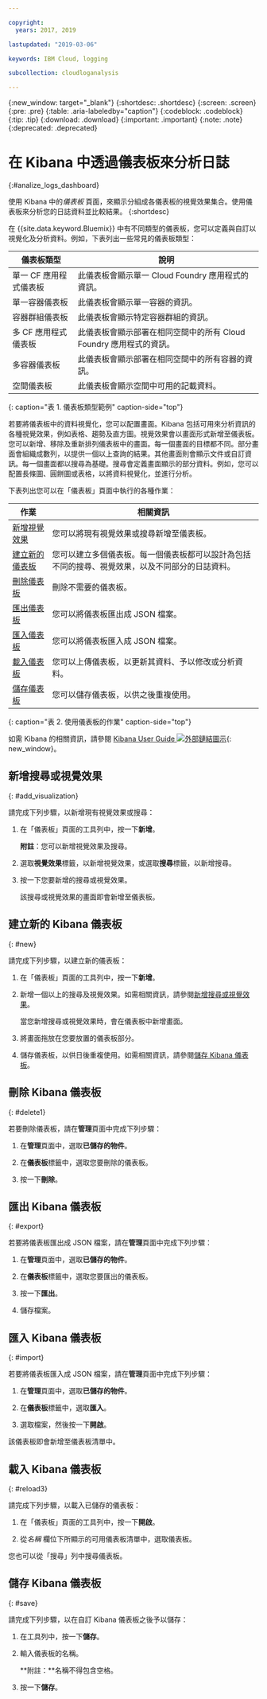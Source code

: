 ```yaml
---

copyright:
  years: 2017, 2019

lastupdated: "2019-03-06"

keywords: IBM Cloud, logging

subcollection: cloudloganalysis

---
```


{:new_window: target="_blank"}
{:shortdesc: .shortdesc}
{:screen: .screen}
{:pre: .pre}
{:table: .aria-labeledby="caption"}
{:codeblock: .codeblock}
{:tip: .tip}
{:download: .download}
{:important: .important}
{:note: .note}
{:deprecated: .deprecated}

# 在 Kibana 中透過儀表板來分析日誌
{:#analize_logs_dashboard}

使用 Kibana 中的*儀表板* 頁面，來顯示分組成各儀表板的視覺效果集合。使用儀表板來分析您的日誌資料並比較結果。
{:shortdesc}

在 {{site.data.keyword.Bluemix}} 中有不同類型的儀表板，您可以定義與自訂以視覺化及分析資料。例如，下表列出一些常見的儀表板類型：

|儀表板類型 |說明 |
|-------------------|-------------|
|單一 CF 應用程式儀表板|此儀表板會顯示單一 Cloud Foundry 應用程式的資訊。|
|單一容器儀表板 |此儀表板會顯示單一容器的資訊。|
|容器群組儀表板 |此儀表板會顯示特定容器群組的資訊。|
|多 CF 應用程式儀表板|此儀表板會顯示部署在相同空間中的所有 Cloud Foundry 應用程式的資訊。| 
|多容器儀表板|此儀表板會顯示部署在相同空間中的所有容器的資訊。|
|空間儀表板 |此儀表板會顯示空間中可用的記載資料。| 
{: caption="表 1. 儀表板類型範例" caption-side="top"}

若要將儀表板中的資料視覺化，您可以配置畫面。Kibana 包括可用來分析資訊的各種視覺效果，例如表格、趨勢及直方圖。視覺效果會以畫面形式新增至儀表板。您可以新增、移除及重新排列儀表板中的畫面。每一個畫面的目標都不同。部分畫面會組織成數列，以提供一個以上查詢的結果。其他畫面則會顯示文件或自訂資訊。每一個畫面都以搜尋為基礎。搜尋會定義畫面顯示的部分資料。例如，您可以配置長條圖、圓餅圖或表格，以將資料視覺化，並進行分析。  

下表列出您可以在「儀表板」頁面中執行的各種作業：

|作業 |相關資訊 |
|------|------------------|
|[新增視覺效果](/docs/services/CloudLogAnalysis/kibana?topic=cloudloganalysis-analize_logs_dashboard#add_visualization) |您可以將現有視覺效果或搜尋新增至儀表板。|
|[建立新的儀表板](/docs/services/CloudLogAnalysis/kibana?topic=cloudloganalysis-analize_logs_dashboard#new) |您可以建立多個儀表板。每一個儀表板都可以設計為包括不同的搜尋、視覺效果，以及不同部分的日誌資料。|
|[刪除儀表板](/docs/services/CloudLogAnalysis/kibana?topic=cloudloganalysis-analize_logs_dashboard#delete) |刪除不需要的儀表板。|
|[匯出儀表板](/docs/services/CloudLogAnalysis/kibana?topic=cloudloganalysis-analize_logs_dashboard#export) |您可以將儀表板匯出成 JSON 檔案。|
|[匯入儀表板](/docs/services/CloudLogAnalysis/kibana?topic=cloudloganalysis-analize_logs_dashboard#import) |您可以將儀表板匯入成 JSON 檔案。|
|[載入儀表板](/docs/services/CloudLogAnalysis/kibana?topic=cloudloganalysis-analize_logs_dashboard#reload3) |您可以上傳儀表板，以更新其資料、予以修改或分析資料。|
|[儲存儀表板](/docs/services/CloudLogAnalysis/kibana?topic=cloudloganalysis-analize_logs_dashboard#save) |您可以儲存儀表板，以供之後重複使用。|
{: caption="表 2. 使用儀表板的作業" caption-side="top"}

如需 Kibana 的相關資訊，請參閱 [Kibana User Guide ![外部鏈結圖示](../../../icons/launch-glyph.svg "外部鏈結圖示")](https://www.elastic.co/guide/en/kibana/5.1/index.html){: new_window}。


## 新增搜尋或視覺效果
{: #add_visualization}

請完成下列步驟，以新增現有視覺效果或搜尋：

1. 在「儀表板」頁面的工具列中，按一下**新增**。 

    **附註**：您可以新增視覺效果及搜尋。 

2. 選取**視覺效果**標籤，以新增視覺效果，或選取**搜尋**標籤，以新增搜尋。

3. 按一下您要新增的搜尋或視覺效果。

    該搜尋或視覺效果的畫面即會新增至儀表板。

	
## 建立新的 Kibana 儀表板
{: #new}

請完成下列步驟，以建立新的儀表板：

1. 在「儀表板」頁面的工具列中，按一下**新增**。 

2. 新增一個以上的搜尋及視覺效果。如需相關資訊，請參閱[新增搜尋或視覺效果](/docs/services/CloudLogAnalysis/kibana?topic=cloudloganalysis-analize_logs_dashboard#add_visualization)。

    當您新增搜尋或視覺效果時，會在儀表板中新增畫面。

3. 將畫面拖放在您要放置的儀表板部分。
 
4. 儲存儀表板，以供日後重複使用。如需相關資訊，請參閱[儲存 Kibana 儀表板](/docs/services/CloudLogAnalysis/kibana?topic=cloudloganalysis-analize_logs_dashboard#save)。


## 刪除 Kibana 儀表板
{: #delete1}

若要刪除儀表板，請在**管理**頁面中完成下列步驟：

1. 在**管理**頁面中，選取**已儲存的物件**。

2. 在**儀表板**標籤中，選取您要刪除的儀表板。

3. 按一下**刪除**。

## 匯出 Kibana 儀表板
{: #export}

若要將儀表板匯出成 JSON 檔案，請在**管理**頁面中完成下列步驟：

1. 在**管理**頁面中，選取**已儲存的物件**。

2. 在**儀表板**標籤中，選取您要匯出的儀表板。

3. 按一下**匯出**。

4. 儲存檔案。

## 匯入 Kibana 儀表板
{: #import}

若要將儀表板匯入成 JSON 檔案，請在**管理**頁面中完成下列步驟：

1. 在**管理**頁面中，選取**已儲存的物件**。

2. 在**儀表板**標籤中，選取**匯入**。

3. 選取檔案，然後按一下**開啟**。

該儀表板即會新增至儀表板清單中。

## 載入 Kibana 儀表板
{: #reload3}

請完成下列步驟，以載入已儲存的儀表板：

1. 在「儀表板」頁面的工具列中，按一下**開啟**。

2. 從*名稱* 欄位下所顯示的可用儀表板清單中，選取儀表板。

您也可以從「搜尋」列中搜尋儀表板。

## 儲存 Kibana 儀表板
{: #save}

請完成下列步驟，以在自訂 Kibana 儀表板之後予以儲存：

1. 在工具列中，按一下**儲存**。

2. 輸入儀表板的名稱。

    **附註：**名稱不得包含空格。

3. 按一下**儲存**。




